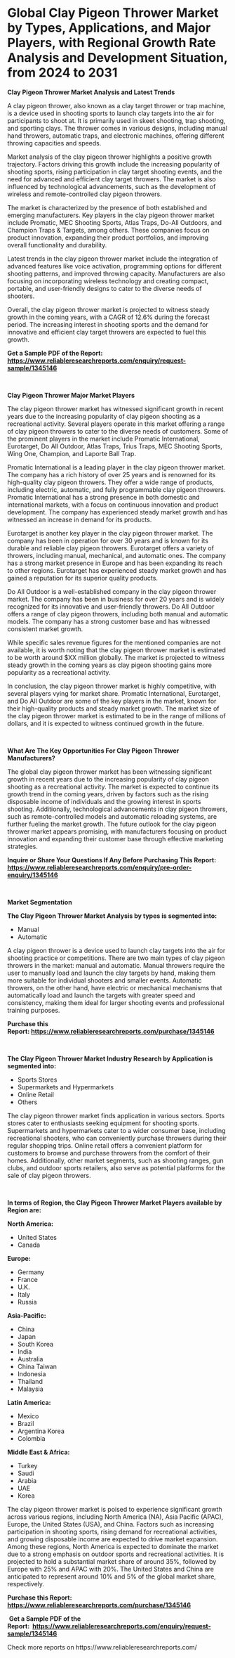 <p><h1>Global Clay Pigeon Thrower Market by Types, Applications, and Major Players, with Regional Growth Rate Analysis and Development Situation, from 2024 to 2031</h1></p><p><strong>Clay Pigeon Thrower Market Analysis and Latest Trends</strong></p>
<p><p>A clay pigeon thrower, also known as a clay target thrower or trap machine, is a device used in shooting sports to launch clay targets into the air for participants to shoot at. It is primarily used in skeet shooting, trap shooting, and sporting clays. The thrower comes in various designs, including manual hand throwers, automatic traps, and electronic machines, offering different throwing capacities and speeds.</p><p>Market analysis of the clay pigeon thrower highlights a positive growth trajectory. Factors driving this growth include the increasing popularity of shooting sports, rising participation in clay target shooting events, and the need for advanced and efficient clay target throwers. The market is also influenced by technological advancements, such as the development of wireless and remote-controlled clay pigeon throwers.</p><p>The market is characterized by the presence of both established and emerging manufacturers. Key players in the clay pigeon thrower market include Promatic, MEC Shooting Sports, Atlas Traps, Do-All Outdoors, and Champion Traps & Targets, among others. These companies focus on product innovation, expanding their product portfolios, and improving overall functionality and durability.</p><p>Latest trends in the clay pigeon thrower market include the integration of advanced features like voice activation, programming options for different shooting patterns, and improved throwing capacity. Manufacturers are also focusing on incorporating wireless technology and creating compact, portable, and user-friendly designs to cater to the diverse needs of shooters.</p><p>Overall, the clay pigeon thrower market is projected to witness steady growth in the coming years, with a CAGR of 12.6% during the forecast period. The increasing interest in shooting sports and the demand for innovative and efficient clay target throwers are expected to fuel this growth.</p></p>
<p><strong>Get a Sample PDF of the Report:&nbsp; <a href="https://www.reliableresearchreports.com/enquiry/request-sample/1345146">https://www.reliableresearchreports.com/enquiry/request-sample/1345146</a></strong></p>
<p>&nbsp;</p>
<p><strong>Clay Pigeon Thrower Major Market Players</strong></p>
<p><p>The clay pigeon thrower market has witnessed significant growth in recent years due to the increasing popularity of clay pigeon shooting as a recreational activity. Several players operate in this market offering a range of clay pigeon throwers to cater to the diverse needs of customers. Some of the prominent players in the market include Promatic International, Eurotarget, Do All Outdoor, Atlas Traps, Trius Traps, MEC Shooting Sports, Wing One, Champion, and Laporte Ball Trap.</p><p>Promatic International is a leading player in the clay pigeon thrower market. The company has a rich history of over 25 years and is renowned for its high-quality clay pigeon throwers. They offer a wide range of products, including electric, automatic, and fully programmable clay pigeon throwers. Promatic International has a strong presence in both domestic and international markets, with a focus on continuous innovation and product development. The company has experienced steady market growth and has witnessed an increase in demand for its products.</p><p>Eurotarget is another key player in the clay pigeon thrower market. The company has been in operation for over 30 years and is known for its durable and reliable clay pigeon throwers. Eurotarget offers a variety of throwers, including manual, mechanical, and automatic ones. The company has a strong market presence in Europe and has been expanding its reach to other regions. Eurotarget has experienced steady market growth and has gained a reputation for its superior quality products.</p><p>Do All Outdoor is a well-established company in the clay pigeon thrower market. The company has been in business for over 20 years and is widely recognized for its innovative and user-friendly throwers. Do All Outdoor offers a range of clay pigeon throwers, including both manual and automatic models. The company has a strong customer base and has witnessed consistent market growth.</p><p>While specific sales revenue figures for the mentioned companies are not available, it is worth noting that the clay pigeon thrower market is estimated to be worth around $XX million globally. The market is projected to witness steady growth in the coming years as clay pigeon shooting gains more popularity as a recreational activity.</p><p>In conclusion, the clay pigeon thrower market is highly competitive, with several players vying for market share. Promatic International, Eurotarget, and Do All Outdoor are some of the key players in the market, known for their high-quality products and steady market growth. The market size of the clay pigeon thrower market is estimated to be in the range of millions of dollars, and it is expected to witness continued growth in the future.</p></p>
<p>&nbsp;</p>
<p><strong>What Are The Key Opportunities For Clay Pigeon Thrower Manufacturers?</strong></p>
<p><p>The global clay pigeon thrower market has been witnessing significant growth in recent years due to the increasing popularity of clay pigeon shooting as a recreational activity. The market is expected to continue its growth trend in the coming years, driven by factors such as the rising disposable income of individuals and the growing interest in sports shooting. Additionally, technological advancements in clay pigeon throwers, such as remote-controlled models and automatic reloading systems, are further fueling the market growth. The future outlook for the clay pigeon thrower market appears promising, with manufacturers focusing on product innovation and expanding their customer base through effective marketing strategies.</p></p>
<p><strong>Inquire or Share Your Questions If Any Before Purchasing This Report: <a href="https://www.reliableresearchreports.com/enquiry/pre-order-enquiry/1345146">https://www.reliableresearchreports.com/enquiry/pre-order-enquiry/1345146</a></strong></p>
<p>&nbsp;</p>
<p><strong>Market Segmentation</strong></p>
<p><strong>The Clay Pigeon Thrower Market Analysis by types is segmented into:</strong></p>
<p><ul><li>Manual</li><li>Automatic</li></ul></p>
<p><p>A clay pigeon thrower is a device used to launch clay targets into the air for shooting practice or competitions. There are two main types of clay pigeon throwers in the market: manual and automatic. Manual throwers require the user to manually load and launch the clay targets by hand, making them more suitable for individual shooters and smaller events. Automatic throwers, on the other hand, have electric or mechanical mechanisms that automatically load and launch the targets with greater speed and consistency, making them ideal for larger shooting events and professional training purposes.</p></p>
<p><strong>Purchase this Report:&nbsp;<a href="https://www.reliableresearchreports.com/purchase/1345146">https://www.reliableresearchreports.com/purchase/1345146</a></strong></p>
<p>&nbsp;</p>
<p><strong>The Clay Pigeon Thrower Market Industry Research by Application is segmented into:</strong></p>
<p><ul><li>Sports Stores</li><li>Supermarkets and Hypermarkets</li><li>Online Retail</li><li>Others</li></ul></p>
<p><p>The clay pigeon thrower market finds application in various sectors. Sports stores cater to enthusiasts seeking equipment for shooting sports. Supermarkets and hypermarkets cater to a wider consumer base, including recreational shooters, who can conveniently purchase throwers during their regular shopping trips. Online retail offers a convenient platform for customers to browse and purchase throwers from the comfort of their homes. Additionally, other market segments, such as shooting ranges, gun clubs, and outdoor sports retailers, also serve as potential platforms for the sale of clay pigeon throwers.</p></p>
<p>&nbsp;</p>
<p><strong>In terms of Region, the Clay Pigeon Thrower Market Players available by Region are:</strong></p>
<p>
    <p> <strong> North America: </strong>
        <ul>
            <li>United States</li>
            <li>Canada</li>
        </ul>
        </p> 
    <p> <strong> Europe: </strong>
        <ul>
            <li>Germany</li>
            <li>France</li>
            <li>U.K.</li>
            <li>Italy</li>
            <li>Russia</li>
        </ul>
        </p> 
    <p> <strong> Asia-Pacific: </strong>
        <ul>
            <li>China</li>
            <li>Japan</li>
            <li>South Korea</li>
            <li>India</li>
            <li>Australia</li>
            <li>China Taiwan</li>
            <li>Indonesia</li>
            <li>Thailand</li>
            <li>Malaysia</li>
        </ul>
        </p> 
    <p> <strong> Latin America: </strong>
        <ul>
            <li>Mexico</li>
            <li>Brazil</li>
            <li>Argentina Korea</li>
            <li>Colombia</li>
        </ul>
        </p> 
    <p> <strong> Middle East & Africa: </strong>
        <ul>
            <li>Turkey</li>
            <li>Saudi</li>
            <li>Arabia</li>
            <li>UAE</li>
            <li>Korea</li>
        </ul>
    </p>
    </p>
<p><p>The clay pigeon thrower market is poised to experience significant growth across various regions, including North America (NA), Asia Pacific (APAC), Europe, the United States (USA), and China. Factors such as increasing participation in shooting sports, rising demand for recreational activities, and growing disposable income are expected to drive market expansion. Among these regions, North America is expected to dominate the market due to a strong emphasis on outdoor sports and recreational activities. It is projected to hold a substantial market share of around 35%, followed by Europe with 25% and APAC with 20%. The United States and China are anticipated to represent around 10% and 5% of the global market share, respectively.</p></p>
<p><strong>Purchase this Report: <a href="https://www.reliableresearchreports.com/purchase/1345146">https://www.reliableresearchreports.com/purchase/1345146</a></strong></p>
<p>&nbsp;<strong>Get a Sample PDF of the Report:&nbsp;&nbsp;<a href="https://www.reliableresearchreports.com/enquiry/request-sample/1345146">https://www.reliableresearchreports.com/enquiry/request-sample/1345146</a></strong></p>
<p><strong></strong></p>
<p>Check more reports on https://www.reliableresearchreports.com/</p>
